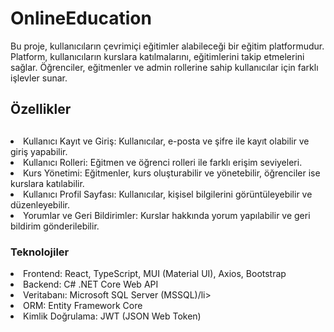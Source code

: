 # OnlineEducation

Bu proje, kullanıcıların çevrimiçi eğitimler alabileceği bir eğitim platformudur. Platform, kullanıcıların kurslara katılmalarını, eğitimlerini takip etmelerini sağlar. Öğrenciler, eğitmenler ve admin rollerine sahip kullanıcılar için farklı işlevler sunar.

<h2>Özellikler<h2></h2>
<li>Kullanıcı Kayıt ve Giriş: Kullanıcılar, e-posta ve şifre ile kayıt olabilir ve giriş yapabilir.</li>
<li>Kullanıcı Rolleri: Eğitmen ve öğrenci rolleri ile farklı erişim seviyeleri.</li>
<li>Kurs Yönetimi: Eğitmenler, kurs oluşturabilir ve yönetebilir, öğrenciler ise kurslara katılabilir.</li>
<li>Kullanıcı Profil Sayfası: Kullanıcılar, kişisel bilgilerini görüntüleyebilir ve düzenleyebilir.</li>
<li>Yorumlar ve Geri Bildirimler: Kurslar hakkında yorum yapılabilir ve geri bildirim gönderilebilir.</li>

<h3>Teknolojiler</h3>
<li>Frontend: React, TypeScript, MUI (Material UI), Axios, Bootstrap</li>
<li>Backend: C# .NET Core Web API</li>
<li>Veritabanı: Microsoft SQL Server (MSSQL)/li>
<li>ORM: Entity Framework Core</li>
<li>Kimlik Doğrulama: JWT (JSON Web Token)</li>

